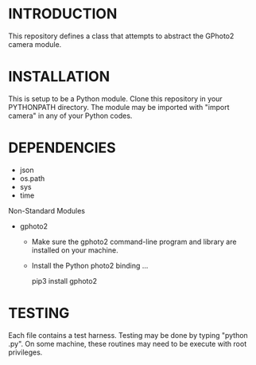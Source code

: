 # INTRODUCTION #
This repository defines a class that attempts to abstract the GPhoto2 camera module.

# INSTALLATION #
This is setup to be a Python module.  Clone this repository in your PYTHONPATH directory.  The module may be imported with "import camera" in any of your Python codes.

# DEPENDENCIES #
* json
* os.path
* sys
* time

Non-Standard Modules
* gphoto2

   * Make sure the gphoto2 command-line program and library are installed on your machine.
   * Install the Python photo2 binding ...

      pip3 install gphoto2

# TESTING #
Each file contains a test harness.  Testing may be done by typing "python <file>.py".  On some machine, these routines may need to be execute with root privileges.
